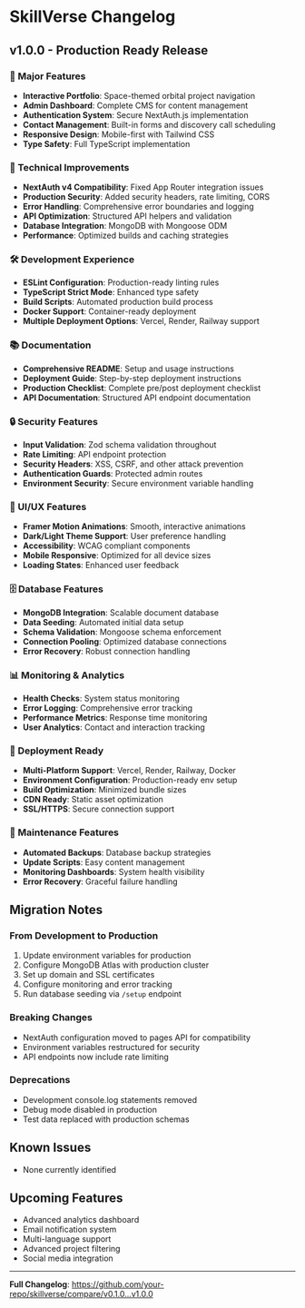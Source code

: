 # SkillVerse Changelog

## v1.0.0 - Production Ready Release

### 🚀 Major Features
- **Interactive Portfolio**: Space-themed orbital project navigation
- **Admin Dashboard**: Complete CMS for content management
- **Authentication System**: Secure NextAuth.js implementation
- **Contact Management**: Built-in forms and discovery call scheduling
- **Responsive Design**: Mobile-first with Tailwind CSS
- **Type Safety**: Full TypeScript implementation

### 🔧 Technical Improvements
- **NextAuth v4 Compatibility**: Fixed App Router integration issues
- **Production Security**: Added security headers, rate limiting, CORS
- **Error Handling**: Comprehensive error boundaries and logging
- **API Optimization**: Structured API helpers and validation
- **Database Integration**: MongoDB with Mongoose ODM
- **Performance**: Optimized builds and caching strategies

### 🛠 Development Experience
- **ESLint Configuration**: Production-ready linting rules
- **TypeScript Strict Mode**: Enhanced type safety
- **Build Scripts**: Automated production build process
- **Docker Support**: Container-ready deployment
- **Multiple Deployment Options**: Vercel, Render, Railway support

### 📚 Documentation
- **Comprehensive README**: Setup and usage instructions
- **Deployment Guide**: Step-by-step deployment instructions
- **Production Checklist**: Complete pre/post deployment checklist
- **API Documentation**: Structured API endpoint documentation

### 🔒 Security Features
- **Input Validation**: Zod schema validation throughout
- **Rate Limiting**: API endpoint protection
- **Security Headers**: XSS, CSRF, and other attack prevention
- **Authentication Guards**: Protected admin routes
- **Environment Security**: Secure environment variable handling

### 🎨 UI/UX Features
- **Framer Motion Animations**: Smooth, interactive animations
- **Dark/Light Theme Support**: User preference handling
- **Accessibility**: WCAG compliant components
- **Mobile Responsive**: Optimized for all device sizes
- **Loading States**: Enhanced user feedback

### 🗄 Database Features
- **MongoDB Integration**: Scalable document database
- **Data Seeding**: Automated initial data setup
- **Schema Validation**: Mongoose schema enforcement
- **Connection Pooling**: Optimized database connections
- **Error Recovery**: Robust connection handling

### 📊 Monitoring & Analytics
- **Health Checks**: System status monitoring
- **Error Logging**: Comprehensive error tracking
- **Performance Metrics**: Response time monitoring
- **User Analytics**: Contact and interaction tracking

### 🚀 Deployment Ready
- **Multi-Platform Support**: Vercel, Render, Railway, Docker
- **Environment Configuration**: Production-ready env setup
- **Build Optimization**: Minimized bundle sizes
- **CDN Ready**: Static asset optimization
- **SSL/HTTPS**: Secure connection support

### 🔄 Maintenance Features
- **Automated Backups**: Database backup strategies
- **Update Scripts**: Easy content management
- **Monitoring Dashboards**: System health visibility
- **Error Recovery**: Graceful failure handling

## Migration Notes

### From Development to Production
1. Update environment variables for production
2. Configure MongoDB Atlas with production cluster
3. Set up domain and SSL certificates
4. Configure monitoring and error tracking
5. Run database seeding via `/setup` endpoint

### Breaking Changes
- NextAuth configuration moved to pages API for compatibility
- Environment variables restructured for security
- API endpoints now include rate limiting

### Deprecations
- Development console.log statements removed
- Debug mode disabled in production
- Test data replaced with production schemas

## Known Issues
- None currently identified

## Upcoming Features
- Advanced analytics dashboard
- Email notification system
- Multi-language support
- Advanced project filtering
- Social media integration

---

**Full Changelog**: https://github.com/your-repo/skillverse/compare/v0.1.0...v1.0.0
